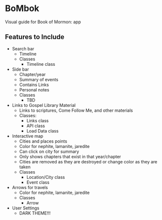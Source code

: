 # BoMbok
Visual guide for Book of Mormon: app

## Features to Include ##
+ Search bar
  + Timeline
  + Classes
    + Timeline class
+ Side bar
  + Chapter/year
  + Summary of events
  + Contains Links
  + Personal notes
  + Classes
    + TBD
+ Links to Gospel Library Material
  + Links to scriptures, Come Follow Me, and other materials
  + Classes:
    + Links class
    + API class
    + Load Data class
+ Interactive map
  + Cities and places points
  + Color for nephite, lamanite, jaredite
  + Can click on city for summary
  + Only shows chapters that exist in that year/chapter
  + Cities are removed as they are destroyed or change color as they are taken
  + Classes
    + Location/City class
    + Event class
+ Arrows for travels
  + Color for nephite, lamanite, jaredite
  + Classes
    + Arrow
+ User Settings
  + DARK THEME!!!
